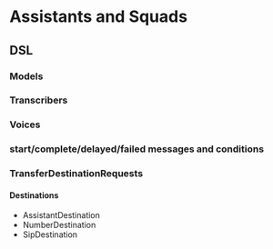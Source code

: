 # Assistants and Squads

## DSL

### Models

### Transcribers

### Voices

### start/complete/delayed/failed messages and conditions

### TransferDestinationRequests

#### Destinations

* AssistantDestination
* NumberDestination
* SipDestination
